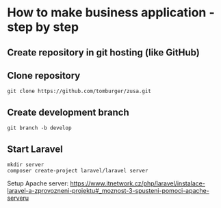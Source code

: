 # How to make business application - step by step

## Create repository in git hosting (like GitHub)

## Clone repository

```
git clone https://github.com/tomburger/zusa.git
```

## Create development branch

```
git branch -b develop
```

## Start Laravel

```
mkdir server
composer create-project laravel/laravel server
```

Setup Apache server: https://www.itnetwork.cz/php/laravel/instalace-laravel-a-zprovozneni-projektu#_moznost-3-spusteni-pomoci-apache-serveru
